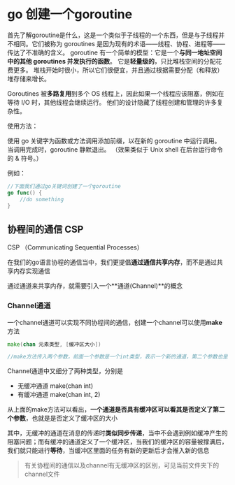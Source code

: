 # go 创建一个goroutine
首先了解goroutine是什么，这是一个类似于子线程的一个东西，但是与子线程并不相同。它们被称为 goroutines 是因为现有的术语——线程、协程、进程等——传达了不准确的含义。 goroutine 有一个简单的模型：它是一个**与同一地址空间中的其他 goroutines 并发执行的函数**。 它是**轻量级的**，只比堆栈空间的分配花费更多。 堆栈开始时很小，所以它们很便宜，并且通过根据需要分配（和释放）堆存储来增长。

Goroutines 被**多路复用**到多个 OS 线程上，因此如果一个线程应该阻塞，例如在等待 I/O 时，其他线程会继续运行。 他们的设计隐藏了线程创建和管理的许多复杂性。

使用方法：

使用 go 关键字为函数或方法调用添加前缀，以在新的 goroutine 中运行调用。 当调用完成时，goroutine 静默退出。 （效果类似于 Unix shell 在后台运行命令的 & 符号。）

例如：
```go
//下面我们通过go关键词创建了一个goroutine
go func() {
    //do something
}
```

## 协程间的通信 CSP
CSP （Communicating Sequential Processes）

在我们的go语言协程的通信当中，我们更提倡**通过通信共享内存**，而不是通过共享内存实现通信

通过通道来共享内存，就需要引入一个**通道(Channel)**的概念

### Channel通道
一个channel通道可以实现不同协程间的通信，创建一个channel可以使用**make**方法

```go 
make(chan 元素类型, [缓冲区大小])

//make方法传入两个参数，前面一个参数是一个int类型，表示一个新的通道，第二个参数也是int类型，它用来确定通道的缓冲区
```

Channel通道中又细分了两种类型，分别是
+ 无缓冲通道   make(chan int)
+ 有缓冲通道   make(chan int, 2)

从上面的make方法可以看出，**一个通道是否具有缓冲区可以看其是否定义了第二个参数**，也就是是否定义了缓冲区的大小

其中，无缓冲的通道在消息的传递时**类似同步传递**，当中不会遇到例如缓冲产生的阻塞问题；而有缓冲的通道定义了一个缓冲区，当我们的缓冲区的容量被撑满后，我们就只能进行**等待**，当缓冲区里面的任务有新的更新后才会推入新的信息

> 有关协程间的通信以及channel有无缓冲区的区别，可见当前文件夹下的channel文件